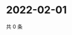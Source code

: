 # 2022-02-01

共 0 条

<!-- BEGIN WEIBO -->
<!-- 最后更新时间 Tue Feb 01 2022 15:11:04 GMT+0800 (China Standard Time) -->

<!-- END WEIBO -->
